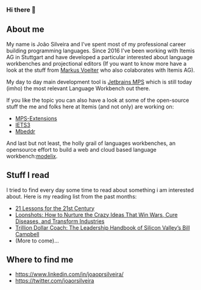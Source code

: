 ### Hi there 👋

## About me

My name is João Silveira and I've spent most of my professional career building programming languages. Since 2016 I've been working with Itemis AG in Stuttgart and have developed a particular interested about language workbenches and projectional editors (If you want to know more have a look at the stuff from [Markus Voelter](https://voelter.de/publications.html) who also colaborates with Itemis AG).

My day to day main development tool is [Jetbrains MPS](https://www.jetbrains.com/mps/) which is still today (imho) the most relevant Language Workbench out there.

If you like the topic you can also have a look at some of the open-source stuff the me and folks here at Itemis (and not only) are working on:

* [MPS-Extensions](https://github.com/JetBrains/MPS-extensions)
* [IETS3](https://github.com/IETS3/iets3.opensource)
* [Mbeddr](https://github.com/mbeddr)

And last but not least, the holly grail of languages workbenches, an opensource effort to build a web and cloud based language workbench:[modelix](https://github.com/modelix/modelix).

## Stuff I read

I tried to find every day some time to read about something i am interested about. Here is my reading list from the past months:
* [21 Lessons for the 21st Century](https://www.amazon.de/gp/product/B0767FS76G/ref=kinw_myk_ro_titlea)
* [Loonshots: How to Nurture the Crazy Ideas That Win Wars, Cure Diseases, and Transform Industries](https://www.amazon.de/gp/product/B07D2BKVQR/ref=kinw_myk_ro_title)
* [Trillion Dollar Coach: The Leadership Handbook of Silicon Valley’s Bill Campbell](https://www.amazon.de/gp/product/B07JFKHCNY/ref=kinw_myk_ro_title)
* (More to come)...

## Where to find me
* https://www.linkedin.com/in/joaoprsilveira/
* https://twitter.com/joaorsilveira
